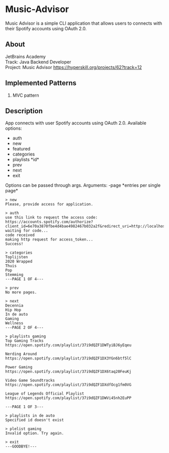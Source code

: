 # Music-Advisor
Music Advisor is a simple CLI application that allows users to connects with their Spotify accounts using OAuth 2.0. 

## About
JetBrains Academy  
Track: Java Backend Developer  
Project: Music Advisor
https://hyperskill.org/projects/62?track=12

## Implemented Patterns
1. MVC pattern

## Description
App connects with user Spotify accounts using OAuth 2.0.
Available options:
- auth
- new
- featured
- categories
- playlists \*id\*
- prev
- next
- exit

Options can be passed through args.
Arguments: -page \*entries per single page\*

```
> new
Please, provide access for application.

> auth
use this link to request the access code:
https://accounts.spotify.com/authorize?client_id=6e70a3870fbe4d4bae4982467b032a2f&redirect_uri=http://localhost:8080/&response_type=code
waiting for code...
code received
making http request for access_token... 
Success!

> categories
Toplijsten
2020 Wrapped
Thuis
Pop
Stemming
---PAGE 1 OF 4---

> prev
No more pages.

> next
Decennia
Hip Hop
In de auto
Gaming
Wellness
---PAGE 2 OF 4---

> playlists gaming
Top Gaming Tracks
https://open.spotify.com/playlist/37i9dQZF1DWTyiBJ6yEqeu

Nerding Around
https://open.spotify.com/playlist/37i9dQZF1DX3YGn6btf5lC

Power Gaming
https://open.spotify.com/playlist/37i9dQZF1DX6taq20FeuKj

Video Game Soundtracks
https://open.spotify.com/playlist/37i9dQZF1DXdfOcg1fm0VG

League of Legends Official Playlist
https://open.spotify.com/playlist/37i9dQZF1DWVi45nh2EuPP

---PAGE 1 OF 3---

> playlists in de auto
Specified id doesn't exist

> plelist gaming
Invalid option. Try again.

> exit
---GOODBYE!---
```
